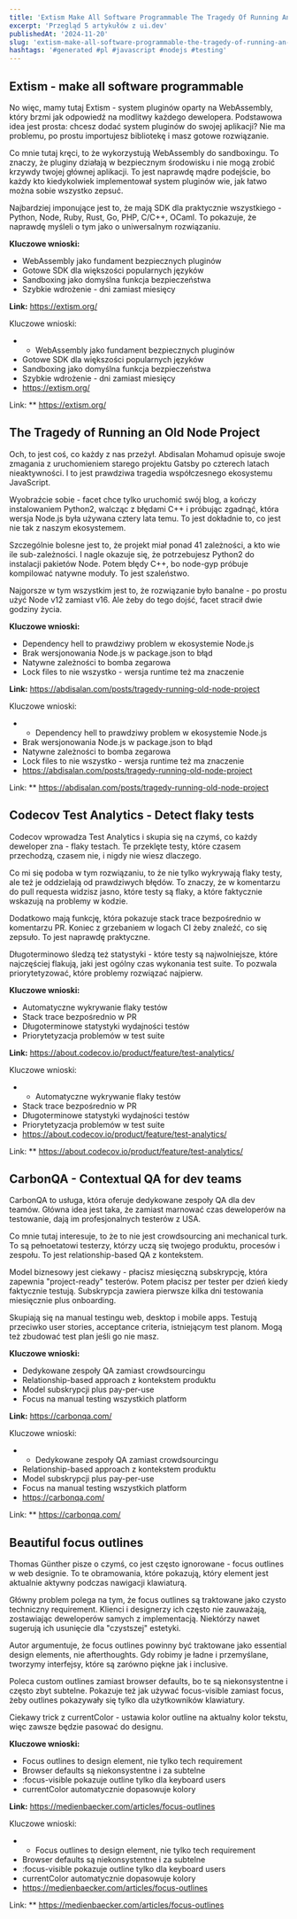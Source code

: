 ```yaml
---
title: 'Extism Make All Software Programmable The Tragedy Of Running An Old Node Project Codecov Test Analytics Detect Flaky Tests'
excerpt: 'Przegląd 5 artykułów z ui.dev'
publishedAt: '2024-11-20'
slug: 'extism-make-all-software-programmable-the-tragedy-of-running-an-old-node-project-codecov-test-analytics-detect-flaky-tests'
hashtags: '#generated #pl #javascript #nodejs #testing'
---
```


## Extism - make all software programmable

No więc, mamy tutaj Extism - system pluginów oparty na WebAssembly, który brzmi jak odpowiedź na modlitwy każdego dewelopera. Podstawowa idea jest prosta: chcesz dodać system pluginów do swojej aplikacji? Nie ma problemu, po prostu importujesz bibliotekę i masz gotowe rozwiązanie.

Co mnie tutaj kręci, to że wykorzystują WebAssembly do sandboxingu. To znaczy, że pluginy działają w bezpiecznym środowisku i nie mogą zrobić krzywdy twojej głównej aplikacji. To jest naprawdę mądre podejście, bo każdy kto kiedykolwiek implementował system pluginów wie, jak łatwo można sobie wszystko zepsuć.

Najbardziej imponujące jest to, że mają SDK dla praktycznie wszystkiego - Python, Node, Ruby, Rust, Go, PHP, C/C++, OCaml. To pokazuje, że naprawdę myśleli o tym jako o uniwersalnym rozwiązaniu.

**Kluczowe wnioski:**
- WebAssembly jako fundament bezpiecznych pluginów
- Gotowe SDK dla większości popularnych języków
- Sandboxing jako domyślna funkcja bezpieczeństwa
- Szybkie wdrożenie - dni zamiast miesięcy

**Link:** https://extism.org/

Kluczowe wnioski:
- - WebAssembly jako fundament bezpiecznych pluginów
- Gotowe SDK dla większości popularnych języków
- Sandboxing jako domyślna funkcja bezpieczeństwa
- Szybkie wdrożenie - dni zamiast miesięcy
- https://extism.org/

Link: ** https://extism.org/

## The Tragedy of Running an Old Node Project

Och, to jest coś, co każdy z nas przeżył. Abdisalan Mohamud opisuje swoje zmagania z uruchomieniem starego projektu Gatsby po czterech latach nieaktywności. I to jest prawdziwa tragedia współczesnego ekosystemu JavaScript.

Wyobraźcie sobie - facet chce tylko uruchomić swój blog, a kończy instalowaniem Python2, walcząc z błędami C++ i próbując zgadnąć, która wersja Node.js była używana cztery lata temu. To jest dokładnie to, co jest nie tak z naszym ekosystemem.

Szczególnie bolesne jest to, że projekt miał ponad 41 zależności, a kto wie ile sub-zależności. I nagle okazuje się, że potrzebujesz Python2 do instalacji pakietów Node. Potem błędy C++, bo node-gyp próbuje kompilować natywne moduły. To jest szaleństwo.

Najgorsze w tym wszystkim jest to, że rozwiązanie było banalne - po prostu użyć Node v12 zamiast v16. Ale żeby do tego dojść, facet stracił dwie godziny życia.

**Kluczowe wnioski:**
- Dependency hell to prawdziwy problem w ekosystemie Node.js
- Brak wersjonowania Node.js w package.json to błąd
- Natywne zależności to bomba zegarowa
- Lock files to nie wszystko - wersja runtime też ma znaczenie

**Link:** https://abdisalan.com/posts/tragedy-running-old-node-project

Kluczowe wnioski:
- - Dependency hell to prawdziwy problem w ekosystemie Node.js
- Brak wersjonowania Node.js w package.json to błąd
- Natywne zależności to bomba zegarowa
- Lock files to nie wszystko - wersja runtime też ma znaczenie
- https://abdisalan.com/posts/tragedy-running-old-node-project

Link: ** https://abdisalan.com/posts/tragedy-running-old-node-project

## Codecov Test Analytics - Detect flaky tests

Codecov wprowadza Test Analytics i skupia się na czymś, co każdy deweloper zna - flaky testach. Te przeklęte testy, które czasem przechodzą, czasem nie, i nigdy nie wiesz dlaczego.

Co mi się podoba w tym rozwiązaniu, to że nie tylko wykrywają flaky testy, ale też je oddzielają od prawdziwych błędów. To znaczy, że w komentarzu do pull requesta widzisz jasno, które testy są flaky, a które faktycznie wskazują na problemy w kodzie.

Dodatkowo mają funkcję, która pokazuje stack trace bezpośrednio w komentarzu PR. Koniec z grzebaniem w logach CI żeby znaleźć, co się zepsuło. To jest naprawdę praktyczne.

Długoterminowo śledzą też statystyki - które testy są najwolniejsze, które najczęściej flakują, jaki jest ogólny czas wykonania test suite. To pozwala priorytetyzować, które problemy rozwiązać najpierw.

**Kluczowe wnioski:**
- Automatyczne wykrywanie flaky testów
- Stack trace bezpośrednio w PR
- Długoterminowe statystyki wydajności testów
- Priorytetyzacja problemów w test suite

**Link:** https://about.codecov.io/product/feature/test-analytics/

Kluczowe wnioski:
- - Automatyczne wykrywanie flaky testów
- Stack trace bezpośrednio w PR
- Długoterminowe statystyki wydajności testów
- Priorytetyzacja problemów w test suite
- https://about.codecov.io/product/feature/test-analytics/

Link: ** https://about.codecov.io/product/feature/test-analytics/

## CarbonQA - Contextual QA for dev teams

CarbonQA to usługa, która oferuje dedykowane zespoły QA dla dev teamów. Główna idea jest taka, że zamiast marnować czas deweloperów na testowanie, dają im profesjonalnych testerów z USA.

Co mnie tutaj interesuje, to że to nie jest crowdsourcing ani mechanical turk. To są pełnoetatowi testerzy, którzy uczą się twojego produktu, procesów i zespołu. To jest relationship-based QA z kontekstem.

Model biznesowy jest ciekawy - płacisz miesięczną subskrypcję, która zapewnia "project-ready" testerów. Potem płacisz per tester per dzień kiedy faktycznie testują. Subskrypcja zawiera pierwsze kilka dni testowania miesięcznie plus onboarding.

Skupiają się na manual testingu web, desktop i mobile apps. Testują przeciwko user stories, acceptance criteria, istniejącym test planom. Mogą też zbudować test plan jeśli go nie masz.

**Kluczowe wnioski:**
- Dedykowane zespoły QA zamiast crowdsourcingu
- Relationship-based approach z kontekstem produktu
- Model subskrypcji plus pay-per-use
- Focus na manual testing wszystkich platform

**Link:** https://carbonqa.com/

Kluczowe wnioski:
- - Dedykowane zespoły QA zamiast crowdsourcingu
- Relationship-based approach z kontekstem produktu
- Model subskrypcji plus pay-per-use
- Focus na manual testing wszystkich platform
- https://carbonqa.com/

Link: ** https://carbonqa.com/

## Beautiful focus outlines

Thomas Günther pisze o czymś, co jest często ignorowane - focus outlines w web designie. To te obramowania, które pokazują, który element jest aktualnie aktywny podczas nawigacji klawiaturą.

Główny problem polega na tym, że focus outlines są traktowane jako czysto techniczny requirement. Klienci i designerzy ich często nie zauważają, zostawiając deweloperów samych z implementacją. Niektórzy nawet sugerują ich usunięcie dla "czystszej" estetyki.

Autor argumentuje, że focus outlines powinny być traktowane jako essential design elements, nie afterthoughts. Gdy robimy je ładne i przemyślane, tworzymy interfejsy, które są zarówno piękne jak i inclusive.

Poleca custom outlines zamiast browser defaults, bo te są niekonsystentne i często zbyt subtelne. Pokazuje też jak używać focus-visible zamiast focus, żeby outlines pokazywały się tylko dla użytkowników klawiatury.

Ciekawy trick z currentColor - ustawia kolor outline na aktualny kolor tekstu, więc zawsze będzie pasować do designu.

**Kluczowe wnioski:**
- Focus outlines to design element, nie tylko tech requirement
- Browser defaults są niekonsystentne i za subtelne
- :focus-visible pokazuje outline tylko dla keyboard users
- currentColor automatycznie dopasowuje kolory

**Link:** https://medienbaecker.com/articles/focus-outlines

Kluczowe wnioski:
- - Focus outlines to design element, nie tylko tech requirement
- Browser defaults są niekonsystentne i za subtelne
- :focus-visible pokazuje outline tylko dla keyboard users
- currentColor automatycznie dopasowuje kolory
- https://medienbaecker.com/articles/focus-outlines

Link: ** https://medienbaecker.com/articles/focus-outlines